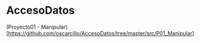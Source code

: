 # AccesoDatos

(Proyecto01 - Manipular) [https://github.com/oscarcillo/AccesoDatos/tree/master/src/P01_Manipular]
